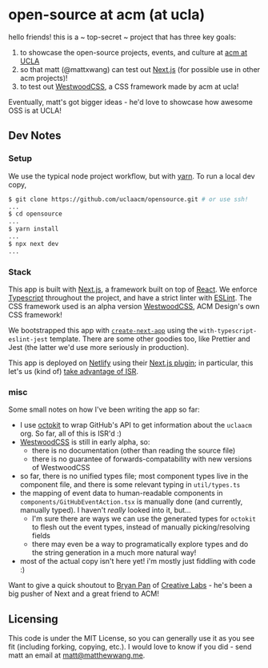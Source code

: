 # open-source at acm (at ucla)

hello friends! this is a ~ top-secret ~ project that has three key goals:

1. to showcase the open-source projects, events, and culture at [acm at UCLA](https://uclaacm.com)
2. so that matt (@mattxwang) can test out [Next.js](https://nextjs.org/) (for possible use in other acm projects)!
3. to test out [WestwoodCSS](https://github.com/uclaacm/WestwoodCSS), a CSS framework made by acm at ucla!

Eventually, matt's got bigger ideas - he'd love to showcase how awesome OSS is at UCLA!

## Dev Notes

### Setup

We use the typical node project workflow, but with [yarn](https://yarnpkg.com/). To run a local dev copy,

```sh
$ git clone https://github.com/uclaacm/opensource.git # or use ssh!
...
$ cd opensource
...
$ yarn install
...
$ npx next dev
...
```

### Stack

This app is built with [Next.js](https://nextjs.org/), a framework built on top of [React](https://reactjs.org/). We enforce [Typescript](https://www.typescriptlang.org/) throughout the project, and have a strict linter with [ESLint](https://eslint.org/). The CSS framework used is an alpha version [WestwoodCSS](https://github.com/uclaacm/WestwoodCSS), ACM Design's own CSS framework!

We bootstrapped this app with [`create-next-app`](https://nextjs.org/docs/api-reference/create-next-app) using the `with-typescript-eslint-jest` template. There are some other goodies too, like Prettier and Jest (the latter we'd use more seriously in production).

This app is deployed on [Netlify](https://www.netlify.com/) using their [Next.js plugin](https://github.com/netlify/netlify-plugin-nextjs); in particular, this let's us (kind of) [take advantage of ISR](https://www.netlify.com/blog/2021/03/08/incremental-static-regeneration-its-benefits-and-its-flaws/).

### misc

Some small notes on how I've been writing the app so far:

* I use [octokit](https://github.com/octokit/octokit.js) to wrap GitHub's API to get information about the `uclaacm` org. So far, all of this is ISR'd :)
* [WestwoodCSS](https://github.com/uclaacm/WestwoodCSS) is still in early alpha, so:
  * there is no documentation (other than reading the source file)
  * there is no guarantee of forwards-compatability with new versions of WestwoodCSS
* so far, there is no unified types file; most component types live in the component file, and there is some relevant typing in `util/types.ts`
* the mapping of event data to human-readable components in `components/GitHubEventAction.tsx` is manually done (and currently, manually typed). I haven't *really* looked into it, but...
  * I'm sure there are ways we can use the generated types for `octokit` to flesh out the event types, instead of manually picking/resolving fields
  * there may even be a way to programatically explore types and do the string generation in a much more natural way!
* most of the actual copy isn't here yet! i'm mostly just fiddling with code :)


Want to give a quick shoutout to [Bryan Pan](https://bryanpan.co/) of [Creative Labs](https://www.creativelabsucla.com/) - he's been a big pusher of Next and a great friend to ACM!

## Licensing

This code is under the MIT License, so you can generally use it as you see fit (including forking, copying, etc.). I would love to know if you did - send matt an email at [matt@matthewwang.me](mailto:matt@matthewwang.me).
